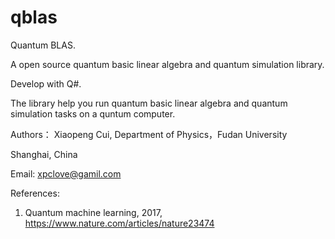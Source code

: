 # qblas
Quantum BLAS.

A open source quantum basic linear algebra and quantum simulation library.

Develop with Q#.

The library help you run quantum basic linear algebra and quantum simulation tasks on a quntum computer.

Authors：
Xiaopeng Cui, Department of Physics，Fudan University

Shanghai, China

Email: xpclove@gamil.com


References:
1. Quantum machine learning, 2017, https://www.nature.com/articles/nature23474
